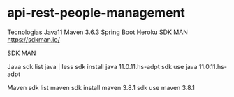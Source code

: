 # api-rest-people-management

Tecnologias
Java11
Maven 3.6.3
Spring Boot 
Heroku
SDK MAN https://sdkman.io/

SDK MAN

Java
sdk list java | less
sdk install java 11.0.11.hs-adpt
sdk use java 11.0.11.hs-adpt

Maven
sdk list maven
sdk install maven 3.8.1
sdk use maven 3.8.1




